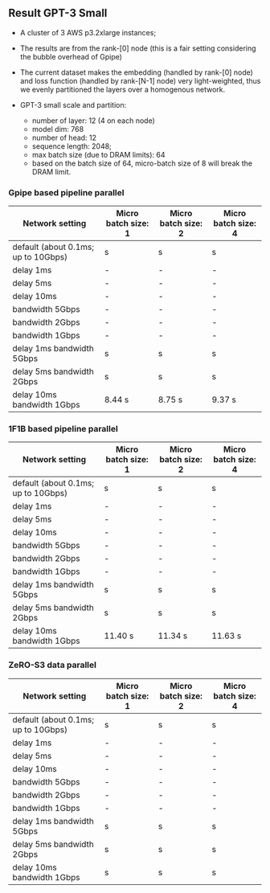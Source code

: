 ## Result GPT-3 Small  

- A cluster of 3 AWS p3.2xlarge instances;

- The results are from the rank-[0] node (this is a fair setting considering the bubble overhead of Gpipe)

- The current dataset makes the embedding (handled by rank-[0] node) and loss function (handled by rank-[N-1] node) very light-weighted, thus we evenly partitioned the layers over a homogenous network.
   
- GPT-3 small scale and partition:

  - number of layer: 12 (4 on each node) 
  - model dim: 768
  - number of head: 12
  - sequence length: 2048;
  - max batch size (due to DRAM limits): 64
  - based on the batch size of 64, micro-batch size of 8 will break the DRAM limit. 

### Gpipe based pipeline parallel
| Network setting                     | Micro batch size: 1 | Micro batch size: 2 | Micro batch size: 4 |
|-------------------------------------|---------------------|---------------------|---------------------|
| default (about 0.1ms; up to 10Gbps) | s                   | s                   | s                   |
| delay 1ms                           | -                   | -                   | -                   |
| delay 5ms                           | -                   | -                   | -                   |
| delay 10ms                          | -                   | -                   | -                   |
| bandwidth 5Gbps                     | -                   | -                   | -                   |
| bandwidth 2Gbps                     | -                   | -                   | -                   |
| bandwidth 1Gbps                     | -                   | -                   | -                   |
| delay 1ms  bandwidth 5Gbps          | s                   | s                   | s                   |
| delay 5ms  bandwidth 2Gbps          | s                   | s                   | s                   |
| delay 10ms  bandwidth 1Gbps         | 8.44 s              | 8.75 s              | 9.37 s              |
### 1F1B based pipeline parallel
| Network setting                     | Micro batch size: 1 | Micro batch size: 2 | Micro batch size: 4 |
|-------------------------------------|---------------------|---------------------|---------------------|
| default (about 0.1ms; up to 10Gbps) | s                   | s                   | s                   |
| delay 1ms                           | -                   | -                   | -                   |
| delay 5ms                           | -                   | -                   | -                   |
| delay 10ms                          | -                   | -                   | -                   |
| bandwidth 5Gbps                     | -                   | -                   | -                   |
| bandwidth 2Gbps                     | -                   | -                   | -                   |
| bandwidth 1Gbps                     | -                   | -                   | -                   |
| delay 1ms  bandwidth 5Gbps          | s                   | s                   | s                   |
| delay 5ms  bandwidth 2Gbps          | s                   | s                   | s                   |
| delay 10ms  bandwidth 1Gbps         | 11.40 s             | 11.34 s             | 11.63 s             |
### ZeRO-S3 data parallel
| Network setting                     | Micro batch size: 1 | Micro batch size: 2 | Micro batch size: 4 |
|-------------------------------------|---------------|---------------|---------------|
| default (about 0.1ms; up to 10Gbps) | s             | s             | s             |
| delay 1ms                           | -             | -             | -             |
| delay 5ms                           | -             | -             | -             |
| delay 10ms                          | -             | -             | -             |
| bandwidth 5Gbps                     | -             | -             | -             |
| bandwidth 2Gbps                     | -             | -             | -             |
| bandwidth 1Gbps                     | -             | -             | -             |
| delay 1ms  bandwidth 5Gbps          | s             | s             | s             |
| delay 5ms  bandwidth 2Gbps          | s             | s             | s             |
| delay 10ms  bandwidth 1Gbps         | s             | s             | s             |
